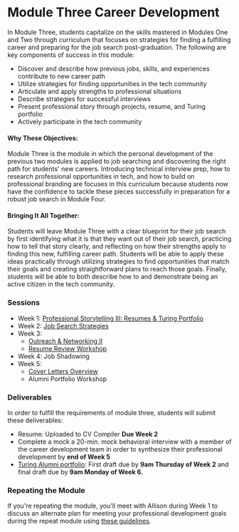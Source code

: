 # Module Three Career Development

In Module Three, students capitalize on the skills mastered in Modules One and Two through curriculum that focuses on strategies for finding a fulfilling career and preparing for the job search post-graduation. The following are key components of success in this module:

* Discover and describe how previous jobs, skills, and experiences contribute to new career path
* Utilize strategies for finding opportunities in the tech community
* Articulate and apply strengths to professional situations
* Describe strategies for successful interviews
* Present professional story through projects, resume, and Turing portfolio
* Actively participate in the tech community

#### Why These Objectives:
Module Three is the module in which the personal development of the previous two modules is applied to job searching and discovering the right path for students' new careers. Introducing technical interview prep, how to research professional opportunities in tech, and how to build on professional branding are focuses in this curriculum because students now have the confidence to tackle these pieces successfully in preparation for a robust job search in Module Four.

#### Bringing It All Together:
Students will leave Module Three with a clear blueprint for their job search by first identifying what it is that they want out of their job search, practicing how to tell that story clearly, and reflecting on how their strengths apply to finding this new, fulfilling career path. Students will be able to apply these ideas practically through utilizing strategies to find opportunities that match their goals and creating straightforward plans to reach those goals. Finally, students will be able to both describe how to and demonstrate being an active citizen in the tech community.

### Sessions

* Week 1: [Professional Storytelling III: Resumes & Turing Portfolio](/module_three/professional_storytelling_iii.md)
* Week 2: [Job Search Strategies](/module_three/job_search_strategies.md)
* Week 3:
   * [Outreach & Networking II](/module_three/outreach_networking_ii.md)
   * [Resume Review Workshop](/module_three/m3_resume_review.md)
* Week 4: Job Shadowing
* Week 5:
   * [Cover Letters Overview](/module_three/cover_letters_overview.md)
   * Alumni Portfolio Workshop

### Deliverables
In order to fulfill the requirements of module three, students will submit these deliverables:
* Resume: Uploaded to CV Compiler __Due Week 2__
* Complete a mock a 20-min. mock behavioral interview with a member of the career development team in order to synthesize their professional development by **end of Week 5**
* [Turing Alumni portfolio](https://alumni.turing.io): First draft due by **9am Thursday of Week 2** and final draft due by **9am Monday of Week 6.**


### Repeating the Module
If you're repeating the module, you'll meet with Allison during Week 1 to discuss an alternate plan for meeting your professional development goals during the repeat module using [these guidelines](/module_three/m3_repeat_plan.md).

